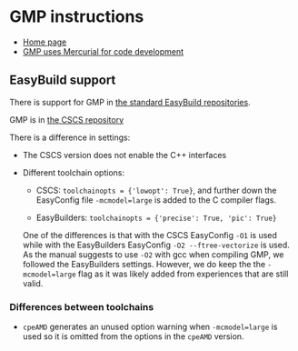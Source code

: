 # GMP instructions

  * [Home page](https://gmplib.org/)
  * [GMP uses Mercurial for code development](https://gmplib.org/repo/)


## EasyBuild support

There is support for GMP in [the standard EasyBuild repositories](https://github.com/easybuilders/easybuild-easyconfigs/tree/main/easybuild/easyconfigs/g/GMP).

GMP is in [the CSCS repository](https://github.com/eth-cscs/production/tree/master/easybuild/easyconfigs/g/GMP)

There is a difference in settings:

  * The CSCS version does not enable the C++ interfaces

  * Different toolchain options:

      * CSCS: ``toolchainopts = {'lowopt': True}``, and further down the EasyConfig
        file ``-mcmodel=large`` is added to the C compiler flags.

      * EasyBuilders: ``toolchainopts = {'precise': True, 'pic': True}``

    One of the differences is that with the CSCS EasyConfig ``-O1`` is used while with
    the EasyBuilders EasyConfig ``-O2 --ftree-vectorize`` is used. As the manual suggests
    to use ``-O2`` with gcc when compiling GMP, we followed the EasyBuilders settings.
    However, we do keep the the ``-mcmodel=large`` flag as it was likely added from
    experiences that are still valid.

### Differences between toolchains

  * ``cpeAMD`` generates an unused option warning when ``-mcmodel=large`` is used so
    it is omitted from the options in the ``cpeAMD`` version.


